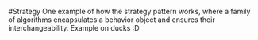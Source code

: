#Strategy
One example of how the strategy pattern works, where a family of algorithms encapsulates a behavior object and ensures their interchangeability. Example on ducks :D
